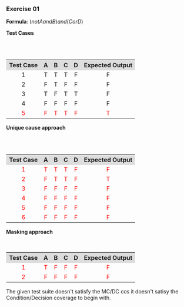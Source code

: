 ### Exercise 01

**Formula**: $(not A and B) and (C or D)$

**Test Cases** 
<table style="text-align:center; width:100%;">  
  <tr style="background-color: #dddddd;">  
    <th style="text-align:center">Test Case</th>  
    <th style="text-align:center">A</th>  
    <th style="text-align:center">B</th>
    <th style="text-align:center">C</th> 
    <th style="text-align:center">D</th>  
    <th style="text-align:center">Expected Output</th>
  </tr>  
  <tr>  
    <td>1</td>  
    <td>T</td>  
    <td>T</td> 
    <td>T</td>
    <td>F</td> 
    <td>F</td> 
  </tr>
  <tr>  
    <td>2</td>  
    <td>F</td>  
    <td>T</td> 
    <td>F</td>
    <td>F</td>
    <td>F</td>  
  </tr>
  <tr>  
    <td>3</td>  
    <td>T</td>  
    <td>F</td> 
    <td>T</td>
    <td>T</td>
    <td>F</td>  
  </tr>
  <tr>  
    <td>4</td>  
    <td>F</td>  
    <td>F</td> 
    <td>F</td>
    <td>F</td>
    <td>F</td>  
  </tr>
  <tr style="color: red;">  
    <td>5</td>  
    <td>F</td>  
    <td>T</td> 
    <td>T</td>
    <td>F</td>
    <td>T</td>  
  </tr>       
</table>

**Unique cause approach**
<table style="text-align:center; width:100%;">  
  <tr style="background-color: #dddddd;">  
    <th style="text-align:center">Test Case</th>  
    <th style="text-align:center">A</th>  
    <th style="text-align:center">B</th>
    <th style="text-align:center">C</th> 
    <th style="text-align:center">D</th>  
    <th style="text-align:center">Expected Output</th>
  </tr>  
  <tr style="color: red;">  
    <td>1</td>  
    <td>T</td>  
    <td>T</td> 
    <td>T</td>
    <td>F</td>
    <td>F</td>  
  </tr> 
  <tr style="color: red;">  
    <td>2</td>  
    <td>F</td>  
    <td>T</td> 
    <td>T</td>
    <td>F</td>
    <td>T</td>  
  </tr>
  <tr style="color: red;">  
    <td>3</td>  
    <td>F</td>  
    <td>F</td> 
    <td>F</td>
    <td>F</td>
    <td>F</td>  
  </tr>
  <tr style="color: red;">  
    <td>4</td>  
    <td>F</td>  
    <td>F</td> 
    <td>F</td>
    <td>F</td>
    <td>F</td>  
  </tr>
  <tr style="color: red;">  
    <td>5</td>  
    <td>F</td>  
    <td>F</td> 
    <td>F</td>
    <td>F</td>
    <td>F</td>  
  </tr>
  <tr style="color: red;">  
    <td>6</td>  
    <td>F</td>  
    <td>F</td> 
    <td>F</td>
    <td>F</td>
    <td>F</td>  
  </tr>      
</table>

**Masking approach**

<table style="text-align:center; width:100%;">  
  <tr style="background-color: #dddddd;">  
    <th style="text-align:center">Test Case</th>  
    <th style="text-align:center">A</th>  
    <th style="text-align:center">B</th>
    <th style="text-align:center">C</th> 
    <th style="text-align:center">D</th>  
    <th style="text-align:center">Expected Output</th>
  </tr>  
  <tr style="color: red;">  
    <td>1</td>  
    <td>T</td>  
    <td>F</td> 
    <td>F</td>
    <td>F</td>
    <td>F</td>  
  </tr> 
  <tr style="color: red;">  
    <td>2</td>  
    <td>F</td>  
    <td>F</td> 
    <td>F</td>
    <td>F</td>
    <td>F</td>  
  </tr>      
</table>


The given test suite doesn't satisfy the MC/DC cos it doesn't satisy the Condition/Decision coverage to begin with.